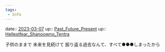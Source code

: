 ```yaml
---
tags:
 - Info
---
```


date:: [2023-03-07](/Daily_Note/2023-03-07.md)
up:: [Past_Future_Present](Bar/Novel/Topics/Past_Future_Present.md)
up:: [Hellestfear_Shanoowno_Tentra](Bar/Novel/Nacaria/Hellestfear_Shanoowno_Tentra.md)

子供のままで
未来を見続けて
振り返る過去なんて、すべて●●●しまったから
